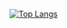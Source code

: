 [![Top Langs](https://github-readme-stats.vercel.app/api/top-langs/?username=zacharyajohnson)](https://github.com/anuraghazra/github-readme-stats)
